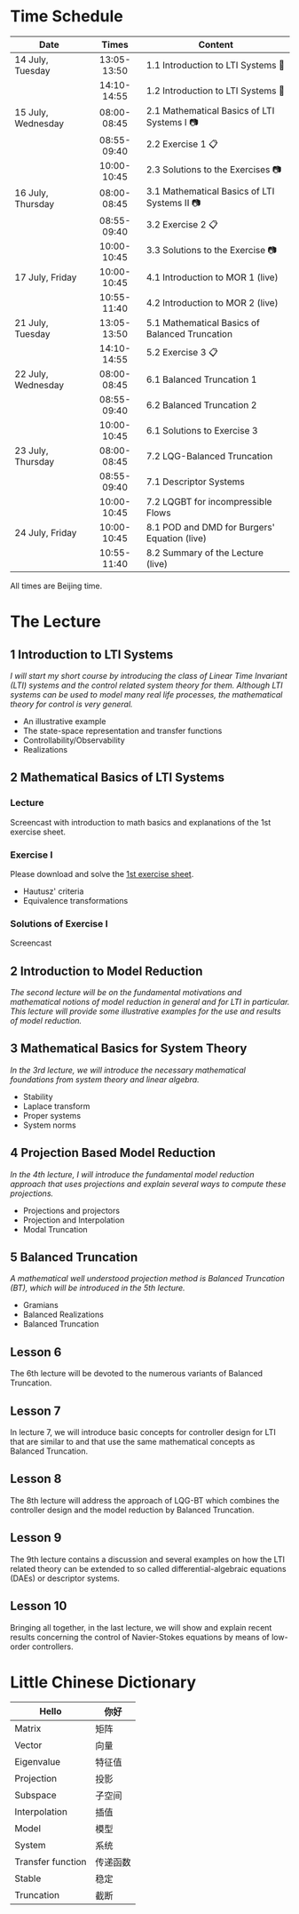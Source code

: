 # Time Schedule

| Date | Times | Content |
| ---- | :----: | ------- |
| 14 July, Tuesday    |  13:05-13:50 | 1.1 Introduction to LTI Systems :microphone: |
|                    |  14:10-14:55 | 1.2 Introduction to LTI Systems :microphone: |
| 15 July, Wednesday  |  08:00-08:45 | 2.1 Mathematical Basics of LTI Systems I :camera: |
|                    |  08:55-09:40 | 2.2 Exercise 1 :clipboard: |
|                    |  10:00-10:45 | 2.3 Solutions to the Exercises :camera: |
| 16 July, Thursday   |  08:00-08:45 | 3.1 Mathematical Basics of LTI Systems II :camera: |
|                    |  08:55-09:40 | 3.2 Exercise 2 :clipboard:|
|                    |  10:00-10:45 | 3.3 Solutions to the Exercise :camera: |
| 17 July, Friday    |  10:00-10:45 | 4.1 Introduction to MOR 1 (live) |
|                    |  10:55-11:40 | 4.2 Introduction to MOR 2 (live) |
| 21 July, Tuesday   |  13:05-13:50 | 5.1 Mathematical Basics of Balanced Truncation |
|                    |  14:10-14:55 | 5.2 Exercise 3 :clipboard: |
| 22 July, Wednesday |  08:00-08:45 | 6.1 Balanced Truncation 1 |
|                    |  08:55-09:40 | 6.2 Balanced Truncation 2 |
|                    |  10:00-10:45 | 6.1 Solutions to Exercise 3 |
| 23 July, Thursday  |  08:00-08:45 | 7.2 LQG-Balanced Truncation |
|                    |  08:55-09:40 | 7.1 Descriptor Systems |
|                    |  10:00-10:45 | 7.2 LQGBT for incompressible Flows |
| 24 July, Friday    |  10:00-10:45 | 8.1 POD and DMD for Burgers' Equation (live) |
|                    |  10:55-11:40 | 8.2 Summary of the Lecture (live) |

All times are Beijing time.

# The Lecture

## 1 Introduction to LTI Systems

*I will start my short course by introducing the class of Linear Time Invariant
(LTI) systems and the control related system theory for them. Although LTI
systems can be used to model many real life processes, the mathematical theory
for control is very general.*

 * An illustrative example
 * The state-space representation and transfer functions
 * Controllability/Observability
 * Realizations

## 2 Mathematical Basics of LTI Systems

### Lecture 

Screencast with introduction to math basics and explanations of the 1st exercise
sheet.

### Exercise I

Please download and solve the [1st exercise sheet](exi.pdf).

 * Hautusz' criteria
 * Equivalence transformations

### Solutions of Exercise I

Screencast

## 2 Introduction to Model Reduction

*The second lecture will be on the fundamental motivations and mathematical
notions of model reduction in general and for LTI in particular. This lecture
will provide some illustrative examples for the use and results of model
reduction.*

## 3 Mathematical Basics for System Theory

*In the 3rd lecture, we will introduce the necessary mathematical foundations
from system theory and linear algebra.*

 * Stability
 * Laplace transform
 * Proper systems
 * System norms

## 4 Projection Based Model Reduction

*In the 4th lecture, I will introduce the fundamental model reduction approach
that uses projections and explain several ways to compute these projections.*

 * Projections and projectors
 * Projection and Interpolation
 * Modal Truncation

## 5 Balanced Truncation

*A mathematical well understood projection method is Balanced Truncation (BT),
which will be introduced in the 5th lecture.*

 * Gramians
 * Balanced Realizations
 * Balanced Truncation

## Lesson 6

The 6th lecture will be devoted to the numerous variants of Balanced Truncation.

## Lesson 7

In lecture 7, we will introduce basic concepts for controller design for LTI
that are similar to and that use the same mathematical concepts as Balanced
Truncation.

## Lesson 8

The 8th lecture will address the approach of LQG-BT which combines the
controller design and the model reduction by Balanced Truncation.

## Lesson 9

The 9th lecture contains a discussion and several examples on how the LTI
related theory can be extended to so called differential-algebraic equations
(DAEs) or descriptor systems.

## Lesson 10

Bringing all together, in the last lecture, we will show and explain recent
results concerning the control of Navier-Stokes equations by means of low-order
controllers.

# Little Chinese Dictionary

| Hello | 你好 |
--------|--------
| Matrix| 矩阵 |
| Vector| 向量 |
| Eigenvalue |特征值|
| Projection |投影|
| Subspace |子空间|
| Interpolation |插值|
| Model |模型|
| System |系统|
| Transfer function |传递函数|
| Stable |稳定|
| Truncation |截断|

